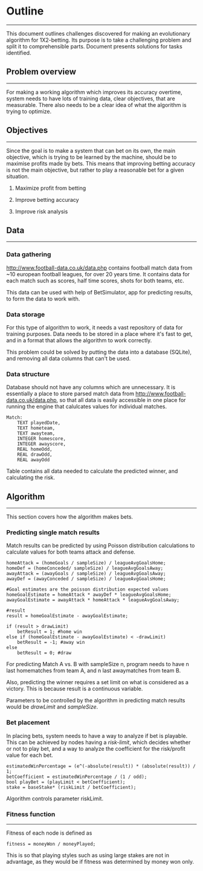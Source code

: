 # Outline
----------
This document outlines challenges discovered for making an evolutionary
algorithm for 1X2-betting. Its purpose is to take a challenging problem
and split it to comprehensible parts. Document presents solutions for 
tasks identified.

## Problem overview
-------------------
For making a working algorithm which improves its accuracy overtime,
system needs to have lots of training data, clear objectives, that are 
measurable. There also needs to be a clear idea of what the algorithm is trying
to optimize. 

## Objectives
--------------
Since the goal is to make a system that can bet on its own, the main
objective, which is trying to be learned by the machine, should be to
maximise profits made by bets. This means that improving betting accuracy
is not the main objective, but rather to play a reasonable bet for a given
situation.

1. Maximize profit from betting

2. Improve betting accuracy

3. Improve risk analysis

## Data
---------

### Data gathering
http://www.football-data.co.uk/data.php contains football match data from 
~10 european football leagues, for over 20 years time. It contains data for 
each match such as scores, half time scores, shots for both teams, etc.

This data can be used with help of BetSimulator, app for predicting results,
to form the data to work with. 

### Data storage	
For this type of algorithm to work, it needs a vast repository of data for 
training purposes. Data needs to be stored in a place where it's fast to get,
and in a format that allows the algorithm to work correctly.

This problem could be solved by putting the data into a database (SQLite),
and removing all data columns that can't be used. 

### Data structure
Database should not have any columns which are unnecessary. It is essentially
a place to store parsed match data from http://www.football-data.co.uk/data.php,
so that all data is easily accessible in one place for running the engine that
calulcates values for individual matches.

```
Match:
	TEXT playedDate,
	TEXT hometeam,
	TEXT awayteam,
	INTEGER homescore,
	INTEGER awayscore,
	REAL homeOdd,
	REAL drawOdd,
	REAL awayOdd
```

Table contains all data needed to calculate the predicted winner, and calculating the risk.

## Algorithm
-------------
This section covers how the algorithm makes bets.

### Predicting single match results

Match results can be predicted by using Poisson distribution calculations 
to calculate values for both teams attack and defense. 

```
homeAttack = (homeGoals / sampleSize) / leagueAvgGoalsHome;
homeDef = (homeConceded/ sampleSize) / leagueAvgGoalsAway;
awayAttack = (awayGoals / sampleSize) / leagueAvgGoalsAway;
awayDef = (awayConceded / sampleSize) / leagueAvgGoalsHome;

#Goal estimates are the poisson distribution expected values
homeGoalEstimate = homeAttack * awayDef * leagueAvgGoalsHome;
awayGoalEstimate = awayAttack * homeAttack * leagueAvgGoalsAway;

#result
result = homeGoalEstimate - awayGoalEstimate;

if (result > drawLimit)
	betResult = 1; #home win
else if (homeGoalEstimate - awayGoalEstimate) < -drawLimit)
	betResult = -1; #away win
else
	betResult = 0; #draw
```

For predicting Match A vs. B with sampleSize n, program needs to 
have n last homematches from team A, and n last awaymatches from team B.

Also, predicting the winner requires a set limit on what is considered as 
a victory. This is because result is a continuous variable. 

Parameters to be controlled by the algorithm in predicting match results would be
*drawLimit* and *sampleSize*. 

### Bet placement

In placing bets, system needs to have a way to analyze if bet is playable. This can 
be achieved by nodes having a *risk-limit*, which decides whether or not to play bet,
and a way to analyze the coefficient for the risk/profit value for each bet.
```
estimatedWinPercentage = (e^(-absolute(result)) * (absolute(result)) / 1; 
betCoefficient = estimatedWinPercentage / (1 / odd); 
bool playBet = (playLimit < betCoefficient);
stake = baseStake* (riskLimit / betCoefficient);
```
Algorithm controls parameter riskLimit.

### Fitness function
-----------------------
Fitness of each node is defined as
```
fitness = moneyWon / moneyPlayed;
```
This is so that playing styles such as using large stakes are not in advantage, as they
would be if fitness was determined by money won only.